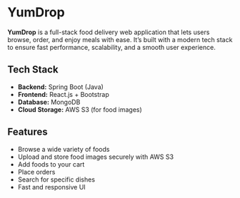 # YumDrop

**YumDrop** is a full-stack food delivery web application that lets users browse, order, and enjoy meals with ease. It’s built with a modern tech stack to ensure fast performance, scalability, and a smooth user experience.

## Tech Stack

- **Backend:** Spring Boot (Java)
- **Frontend:** React.js + Bootstrap
- **Database:** MongoDB
- **Cloud Storage:** AWS S3 (for food images)

## Features

- Browse a wide variety of foods
- Upload and store food images securely with AWS S3
- Add foods to your cart
- Place orders
- Search for specific dishes
- Fast and responsive UI


